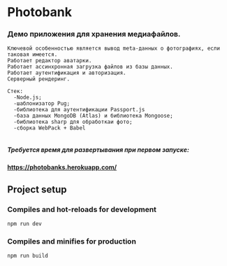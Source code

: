 # Photobank


 ### Демо приложения для хранения медиафайлов.


```
Ключевой особенностью является вывод meta-данных о фотографиях, если таковая имеется.
Работает редактор аватарки.
Работает ассинхронная загрузка файлов из базы данных.
Работает аутентификация и авторизация.
Серверный рендеринг.

Стек:
  -Node.js;
  -шаблонизатор Pug;
  -библиотека для аутентификации Passport.js
  -база данных MongoDB (Atlas) и библиотека Mongoose;
  -библиотека sharp для обработкаи фото;
  -сборка WebPack + Babel
 
```



##### Требуется время для развертывания при первом запуске:

#### https://photobanks.herokuapp.com/

## Project setup

### Compiles and hot-reloads for development
```
npm run dev
```

### Compiles and minifies for production
```
npm run build
```

